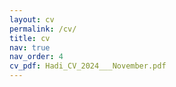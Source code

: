 ```yaml
---
layout: cv
permalink: /cv/
title: cv
nav: true
nav_order: 4
cv_pdf: Hadi_CV_2024___November.pdf
---
```


